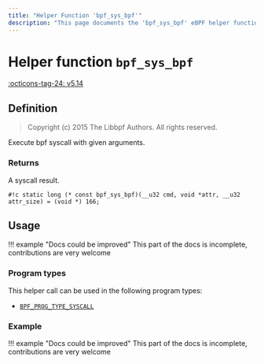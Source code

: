 ```yaml
---
title: "Helper Function 'bpf_sys_bpf'"
description: "This page documents the 'bpf_sys_bpf' eBPF helper function, including its definition, usage, program types that can use it, and examples."
---
```

# Helper function `bpf_sys_bpf`

<!-- [FEATURE_TAG](bpf_sys_bpf) -->
[:octicons-tag-24: v5.14](https://github.com/torvalds/linux/commit/79a7f8bdb159d9914b58740f3d31d602a6e4aca8)
<!-- [/FEATURE_TAG] -->

## Definition

> Copyright (c) 2015 The Libbpf Authors. All rights reserved.


<!-- [HELPER_FUNC_DEF] -->
Execute bpf syscall with given arguments.

### Returns

A syscall result.

`#!c static long (* const bpf_sys_bpf)(__u32 cmd, void *attr, __u32 attr_size) = (void *) 166;`
<!-- [/HELPER_FUNC_DEF] -->

## Usage

!!! example "Docs could be improved"
    This part of the docs is incomplete, contributions are very welcome

### Program types

This helper call can be used in the following program types:

<!-- DO NOT EDIT MANUALLY -->
<!-- [HELPER_FUNC_PROG_REF] -->
 * [`BPF_PROG_TYPE_SYSCALL`](../program-type/BPF_PROG_TYPE_SYSCALL.md)
<!-- [/HELPER_FUNC_PROG_REF] -->

### Example

!!! example "Docs could be improved"
    This part of the docs is incomplete, contributions are very welcome
